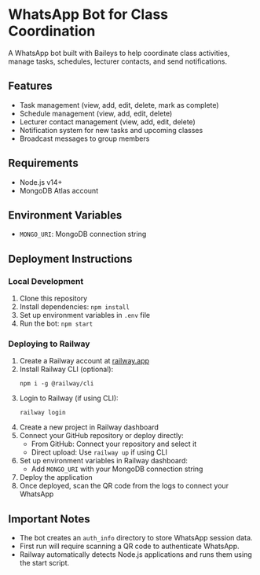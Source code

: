 # WhatsApp Bot for Class Coordination

A WhatsApp bot built with Baileys to help coordinate class activities, manage tasks, schedules, lecturer contacts, and send notifications.

## Features

- Task management (view, add, edit, delete, mark as complete)
- Schedule management (view, add, edit, delete)
- Lecturer contact management (view, add, edit, delete)
- Notification system for new tasks and upcoming classes
- Broadcast messages to group members

## Requirements

- Node.js v14+
- MongoDB Atlas account

## Environment Variables

- `MONGO_URI`: MongoDB connection string

## Deployment Instructions

### Local Development

1. Clone this repository
2. Install dependencies: `npm install`
3. Set up environment variables in `.env` file
4. Run the bot: `npm start`

### Deploying to Railway

1. Create a Railway account at [railway.app](https://railway.app/)
2. Install Railway CLI (optional):
   ```
   npm i -g @railway/cli
   ```
3. Login to Railway (if using CLI):
   ```
   railway login
   ```
4. Create a new project in Railway dashboard
5. Connect your GitHub repository or deploy directly:
   - From GitHub: Connect your repository and select it
   - Direct upload: Use `railway up` if using CLI
6. Set up environment variables in Railway dashboard:
   - Add `MONGO_URI` with your MongoDB connection string
7. Deploy the application
8. Once deployed, scan the QR code from the logs to connect your WhatsApp

## Important Notes

- The bot creates an `auth_info` directory to store WhatsApp session data.
- First run will require scanning a QR code to authenticate WhatsApp.
- Railway automatically detects Node.js applications and runs them using the start script.

